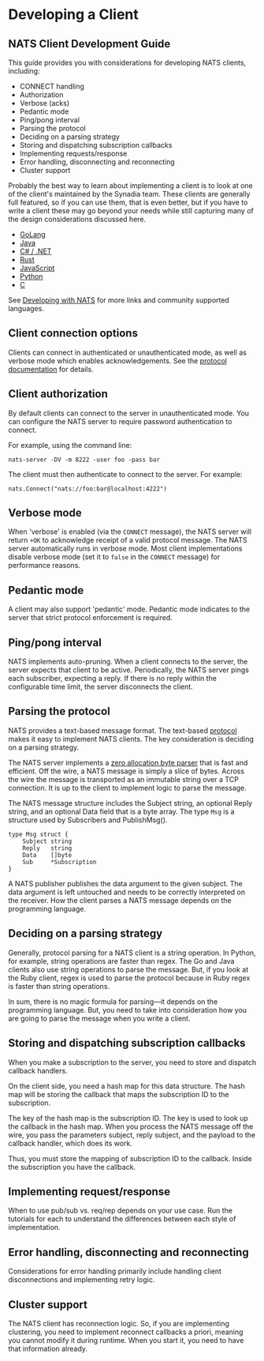 # Developing a Client

## NATS Client Development Guide

This guide provides you with considerations for developing NATS clients, including:

* CONNECT handling
* Authorization
* Verbose \(acks\)
* Pedantic mode
* Ping/pong interval
* Parsing the protocol
* Deciding on a parsing strategy
* Storing and dispatching subscription callbacks
* Implementing requests/response
* Error handling, disconnecting and reconnecting
* Cluster support

Probably the best way to learn about implementing a client is to look at one of the client's maintained by the Synadia team. These clients are generally full featured, so if you can use them, that is even better, but if you have to write a client these may go beyond your needs while still capturing many of the design considerations discussed here.

* [GoLang](https://github.com/nats-io/nats.go)
* [Java](https://github.com/nats-io/nats.java)
* [C\# / .NET](https://github.com/nats-io/nats.net)
* [Rust](https://github.com/nats-io/nats.rs)
* [JavaScript](https://github.com/nats-io/nats.js)
* [Python](https://github.com/nats-io/nats.py)
* [C](https://github.com/nats-io/nats.c)

See [Developing with NATS](../../../using-nats/developing-with-nats/developer.md) for more links and community supported languages.

## Client connection options

Clients can connect in authenticated or unauthenticated mode, as well as verbose mode which enables acknowledgements. See the [protocol documentation](./#connect) for details.

## Client authorization

By default clients can connect to the server in unauthenticated mode. You can configure the NATS server to require password authentication to connect.

For example, using the command line:

```shell
nats-server -DV -m 8222 -user foo -pass bar
```

The client must then authenticate to connect to the server. For example:

```shell
nats.Connect("nats://foo:bar@localhost:4222")
```

## Verbose mode

When 'verbose' is enabled \(via the `CONNECT` message\), the NATS server will return `+OK` to acknowledge receipt of a valid protocol message. The NATS server automatically runs in verbose mode. Most client implementations disable verbose mode \(set it to `false` in the `CONNECT` message\) for performance reasons.

## Pedantic mode

A client may also support 'pedantic' mode. Pedantic mode indicates to the server that strict protocol enforcement is required.

## Ping/pong interval

NATS implements auto-pruning. When a client connects to the server, the server expects that client to be active. Periodically, the NATS server pings each subscriber, expecting a reply. If there is no reply within the configurable time limit, the server disconnects the client.

## Parsing the protocol

NATS provides a text-based message format. The text-based [protocol](./) makes it easy to implement NATS clients. The key consideration is deciding on a parsing strategy.

The NATS server implements a [zero allocation byte parser](https://youtu.be/ylRKac5kSOk?t=10m46s) that is fast and efficient. Off the wire, a NATS message is simply a slice of bytes. Across the wire the message is transported as an immutable string over a TCP connection. It is up to the client to implement logic to parse the message.

The NATS message structure includes the Subject string, an optional Reply string, and an optional Data field that is a byte array. The type `Msg` is a structure used by Subscribers and PublishMsg\(\).

```text
type Msg struct {
    Subject string
    Reply   string
    Data    []byte
    Sub     *Subscription
}
```

A NATS publisher publishes the data argument to the given subject. The data argument is left untouched and needs to be correctly interpreted on the receiver. How the client parses a NATS message depends on the programming language.

## Deciding on a parsing strategy

Generally, protocol parsing for a NATS client is a string operation. In Python, for example, string operations are faster than regex. The Go and Java clients also use string operations to parse the message. But, if you look at the Ruby client, regex is used to parse the protocol because in Ruby regex is faster than string operations.

In sum, there is no magic formula for parsing—it depends on the programming language. But, you need to take into consideration how you are going to parse the message when you write a client.

## Storing and dispatching subscription callbacks

When you make a subscription to the server, you need to store and dispatch callback handlers.

On the client side, you need a hash map for this data structure. The hash map will be storing the callback that maps the subscription ID to the subscription.

The key of the hash map is the subscription ID. The key is used to look up the callback in the hash map. When you process the NATS message off the wire, you pass the parameters subject, reply subject, and the payload to the callback handler, which does its work.

Thus, you must store the mapping of subscription ID to the callback. Inside the subscription you have the callback.

## Implementing request/response

When to use pub/sub vs. req/rep depends on your use case. Run the tutorials for each to understand the differences between each style of implementation.

## Error handling, disconnecting and reconnecting

Considerations for error handling primarily include handling client disconnections and implementing retry logic.

## Cluster support

The NATS client has reconnection logic. So, if you are implementing clustering, you need to implement reconnect callbacks a priori, meaning you cannot modify it during runtime. When you start it, you need to have that information already.

